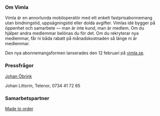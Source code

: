 ### Om Vimla

Vimla är en annorlunda mobiloperatör med ett enkelt fastprisabonnemang utan bindningstid, uppsägningstid eller dolda avgifter. Vimlas idé bygger på öppenhet och samarbete — man är inte kund, man är medlem. Om du hjälper andra medlemmar belönas du för det. Om du rekryterar nya medlemmar, får ni båda rabatt på månadskostnaden så länge ni är medlemmar.

Den nya abonnemangsformen lanserades den 12 februari på [vimla.se](http://vimla.se/).

### Pressfrågor

[Johan Öbrink](/team/johan/)

Johan Littorin, Telenor, 0734 41 72 85

### Samarbetspartner

[Made to order](http://www.madetoorder.se/)
